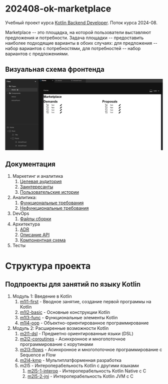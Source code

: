 # 202408-ok-marketplace

Учебный проект курса
[Kotlin Backend Developer](https://otus.ru/lessons/kotlin/).
Поток курса 2024-08.

Marketplace -- это площадка, на которой пользователи выставляют предложения и потребности. Задача
площадки -- предоставить наиболее подходящие варианты в обоих случаях: для предложения -- набор вариантов с
потребностями, для потребностей -- набор вариантов с предложениями.

## Визуальная схема фронтенда

![Макет фронта](imgs/design-layout.png)

## Документация

1. Маркетинг и аналитика
    1. [Целевая аудитория](./docs/01-biz/01-target-audience.md)
    2. [Заинтересанты](./docs/01-biz/02-stakeholders.md)
    3. [Пользовательские истории](./docs/01-biz/03-bizreq.md)
2. Аналитика:
    1. [Функциональные требования](./docs/02-analysis/01-functional-requiremens.md)
    2. [Нефункциональные требования](./docs/02-analysis/02-nonfunctional-requirements.md)
3. DevOps
   1. [Файлы сборки](./deploy)
4. Архитектура
    1. [ADR](docs/03-architecture/01-adrs.md)
    2. [Описание API](docs/03-architecture/02-api.md)
    3. [Компонентная схема](docs/03-architecture/03-arch.md)
5. Тесты

# Структура проекта

## Подпроекты для занятий по языку Kotlin

1. Модуль 1: Введение в Kotlin
   1. [m1l1-first](m1l1-first) - Вводное занятие, создание первой программы на Kotlin
   2. [m1l2-basic](m1l2-basic) - Основные конструкции Kotlin
   3. [m1l3-func](m1l3-func) - Функциональные элементы Kotlin
   4. [m1l4-oop](m1l4-oop) - Объектно-ориентированное программирование
2. Модуль 2: Расширенные возможности Kotlin
   1. [m2l1-dsl](m2l1-dsl) - Предметно ориентированные языки (DSL)
   2. [m2l2-coroutines](m2l2-coroutines) - Асинхронное и многопоточное программирование с корутинами
   3. [m2l3-flows](m2l3-flows) - Асинхронное и многопоточное программирование с Sequence и Flow
   4. [m2l4-kmp](m2l4-kmp) - Мультиплатформенная разработка
   5. m2l5 - Интероперабельность Kotlin с другими языками
       1. [m2l5-1-interop](m2l5-1-interop) - Интероперабельность Kotlin Native с C
       2. [m2l5-2-jni](m2l5-2-jni) - Интероперабельность Kotlin JVM с C
